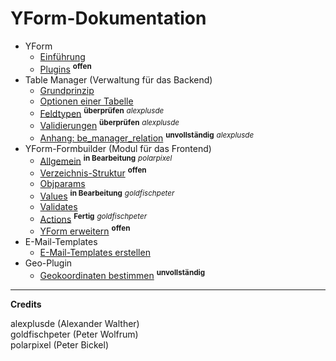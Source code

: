 # YForm-Dokumentation

- YForm
	- [Einführung](main_intro.md)
	- [Plugins](yform_plugins.md) <sup><b>offen</b></sup>
- Table Manager (Verwaltung für das Backend)
	- [Grundprinzip](table_manager_grundprinzip.md)
	- [Optionen einer Tabelle](table_manager_optionen.md)
	- [Feldtypen](table_manager_feldtypen.md) <sup><b>überprüfen</b></sup> <sup><i>alexplusde</i></sup>
	- [Validierungen](table_manager_validierungen.md) <sup><b>überprüfen</b></sup> <sup><i>alexplusde</i></sup>
	- [Anhang: be_manager_relation](table_manager_feldtypen_be-manager-relation.md) <sup><b>unvollständig</b></sup>  <sup><i>alexplusde</i></sup>
- YForm-Formbuilder (Modul für das Frontend)
	- [Allgemein](yform_modul_allgemein.md) <sup><b>in Bearbeitung</b></sup> <sup><i>polarpixel</i></sup>
	- [Verzeichnis-Struktur](yform_modul_struktur.md) <sup><b>offen</b></sup>
	- [Objparams](yform_modul_objparams.md)
	- [Values](yform_modul_values.md) <sup><b>in Bearbeitung</b></sup> <sup><i>goldfischpeter</i></sup>
	- [Validates](yform_modul_validates.md)
	- [Actions](yform_modul_actions.md) <sup><b>Fertig</b></sup> <sup><i>goldfischpeter</i></sup>
	- [YForm erweitern](yform_modul_erweitern.md) <sup><b>offen</b></sup>
- E-Mail-Templates
	- [E-Mail-Templates erstellen](email_templates.md)
- Geo-Plugin
	- [Geokoordinaten bestimmen](geo_plugin.md) <sup><b>unvollständig</b></sup>

---

**Credits**

alexplusde (Alexander Walther)  
goldfischpeter (Peter Wolfrum)  
polarpixel (Peter Bickel)
